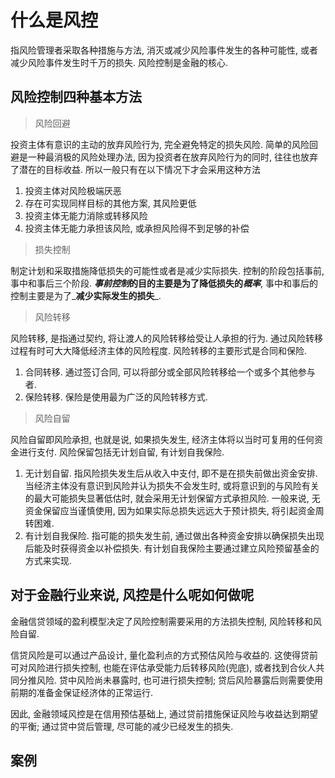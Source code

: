 # 什么是风控

指风险管理者采取各种措施与方法, 消灭或减少风险事件发生的各种可能性, 或者减少风险事件发生时千万的损失. 风险控制是金融的核心. 

## 风险控制四种基本方法

> 风险回避

投资主体有意识的主动的放弃风险行为, 完全避免特定的损失风险. 简单的风险回避是一种最消极的风险处理办法, 因为投资者在放弃风险行为的同时, 往往也放弃了潜在的目标收益. 所以一般只有在以下情况下才会采用这种方法

1. 投资主体对风险极端厌恶
2. 存在可实现同样目标的其他方案, 其风险更低
3. 投资主体无能力消除或转移风险
4. 投资主体无能力承担该风险, 或承担风险得不到足够的补偿

> 损失控制

制定计划和采取措施降低损失的可能性或者是减少实际损失. 控制的阶段包括事前, 事中和事后三个阶段. **_事前控制_**的目的主要是为了降低损失的**_概率_**, 事中和事后的控制主要是为了_**减少实际发生的损失**_. 

> 风险转移

风险转移, 是指通过契约, 将让渡人的风险转移给受让人承担的行为. 通过风险转移过程有时可大大降低经济主体的风险程度. 风险转移的主要形式是合同和保险. 

1. 合同转移. 通过签订合同, 可以将部分或全部风险转移给一个或多个其他参与者.
2. 保险转移. 保险是使用最为广泛的风险转移方式. 

> 风险自留 

风险自留即风险承担, 也就是说, 如果损失发生, 经济主体将以当时可复用的任何资金进行支付. 风险保留包括无计划自留, 有计划自我保险. 

1. 无计划自留. 指风险损失发生后从收入中支付, 即不是在损失前做出资金安排. 当经济主体没有意识到风险并认为损失不会发生时, 或将意识到的与风险有关的最大可能损失显著低估时, 就会采用无计划保留方式承担风险. 一般来说, 无资金保留应当谨慎使用, 因为如果实际总损失远远大于预计损失, 将引起资金周转困难. 
2. 有计划自我保险. 指可能的损失发生前, 通过做出各种资金安排以确保损失出现后能及时获得资金以补偿损失. 有计划自我保险主要通过建立风险预留基金的方式来实现.


## 对于金融行业来说, 风控是什么呢如何做呢

金融信贷领域的盈利模型决定了风险控制需要采用的方法损失控制, 风险转移和风险自留.

信贷风险是可以通过产品设计, 量化盈利点的方式预估风险与收益的. 这使得贷前可对风险进行损失控制, 也能在评估承受能力后转移风险(兜底), 或者找到合伙人共同分推风险. 贷中风险尚未暴露时, 也可进行损失控制; 贷后风险暴露后则需要使用前期的准备金保证经济体的正常运行. 

因此, 金融领域风控是在信用预估基础上, 通过贷前措施保证风险与收益达到期望的平衡; 通过贷中贷后管理, 尽可能的减少已经发生的损失. 

## 案例

